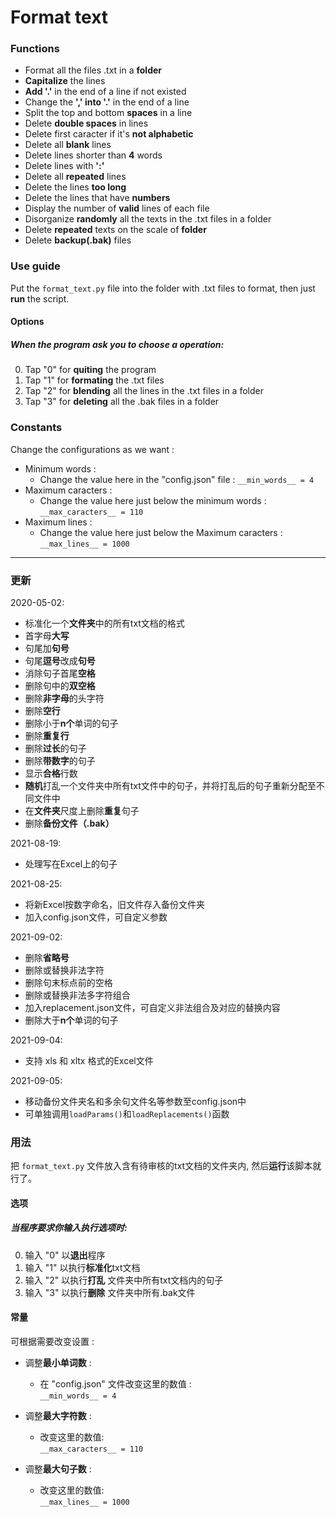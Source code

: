 # Format text

### Functions
* Format all the files .txt in a **folder**
* **Capitalize** the lines
* **Add '.'** in the end of a line if not existed
* Change the **',' into '.'** in the end of a line
* Split the top and bottom **spaces** in a line
* Delete **double spaces** in lines
* Delete first caracter if it's **not alphabetic**
* Delete all **blank** lines
* Delete lines shorter than **4** words
* Delete lines with **':'**
* Delete all **repeated** lines
* Delete the lines **too long**
* Delete the lines that have **numbers**
* Display the number of **valid** lines of each file
* Disorganize **randomly** all the texts in the .txt files in a folder
* Delete **repeated** texts on the scale of **folder**
* Delete **backup(.bak)** files

### Use guide
Put the ``format_text.py`` file into the folder with .txt files to format, then just **run** the script.

#### Options
##### When the program ask you to choose a operation: 
0. Tap "0" for **quiting** the program
1. Tap "1" for **formating** the .txt files
2. Tap "2" for **blending** all the lines in the .txt files in a folder 
3. Tap "3" for **deleting** all the .bak files in a folder 

### Constants
Change the configurations as we want : 
* Minimum words : 
  * Change the value here in the "config.json" file : ``__min_words__ = 4``
* Maximum caracters :
  * Change the value here just below the minimum words : 
  ``__max_caracters__ = 110``
* Maximum lines :
  * Change the value here just below the Maximum caracters : 
  ``__max_lines__ = 1000``

___________

### 更新
2020-05-02:
* 标准化一个**文件夹**中的所有txt文档的格式
* 首字母**大写**
* 句尾加**句号**
* 句尾**逗号**改成**句号**
* 消除句子首尾**空格**
* 删除句中的**双空格**
* 删除**非字母**的头字符
* 删除**空行**
* 删除小于**n个**单词的句子
* 删除**重复行**
* 删除**过长**的句子
* 删除**带数字**的句子
* 显示**合格**行数
* **随机**打乱一个文件夹中所有txt文件中的句子，并将打乱后的句子重新分配至不同文件中
* 在**文件夹**尺度上删除**重复**句子
* 删除**备份文件（.bak）**

2021-08-19:
* 处理写在Excel上的句子

2021-08-25:
* 将新Excel按数字命名，旧文件存入备份文件夹
* 加入config.json文件，可自定义参数

2021-09-02:
* 删除**省略号**
* 删除或替换非法字符
* 删除句末标点前的空格
* 删除或替换非法多字符组合
* 加入replacement.json文件，可自定义非法组合及对应的替换内容
* 删除大于**n个**单词的句子

2021-09-04:
* 支持 xls 和 xltx 格式的Excel文件

2021-09-05:
* 移动备份文件夹名和多余句文件名等参数至config.json中
* 可单独调用``loadParams()``和``loadReplacements()``函数

### 用法
把 ``format_text.py`` 文件放入含有待审核的txt文档的文件夹内, 然后**运行**该脚本就行了。

#### 选项
##### 当程序要求你输入执行选项时: 
0. 输入 "0" 以**退出**程序
1. 输入 "1" 以执行**标准化**txt文档
2. 输入 "2" 以执行**打乱** 文件夹中所有txt文档内的句子
3. 输入 "3" 以执行**删除** 文件夹中所有.bak文件

#### 常量
可根据需要改变设置 : 
* 调整**最小单词数** : 
  * 在 "config.json" 文件改变这里的数值 : <br>
  ``__min_words__ = 4``


* 调整**最大字符数** :
  * 改变这里的数值: <br>
  ``__max_caracters__ = 110``


* 调整**最大句子数** :
  * 改变这里的数值: <br>
  ``__max_lines__ = 1000``